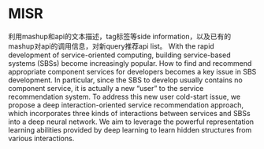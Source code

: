 # MISR
利用mashup和api的文本描述，tag标签等side information，以及已有的mashup对api的调用信息，对新query推荐api list。
With the rapid development of service-oriented computing, building service-based systems (SBSs) become increasingly popular. How to find and recommend appropriate component services for developers becomes a key issue in SBS development. In particular, since the SBS to develop usually contains no component service, it is actually a new “user” to the service recommendation system. To address this new user cold-start issue, we propose a deep interaction-oriented service recommendation approach, which incorporates three kinds of interactions between services and SBSs into a deep neural network. We aim to leverage the powerful representation learning abilities provided by deep learning to learn hidden structures from various interactions.
